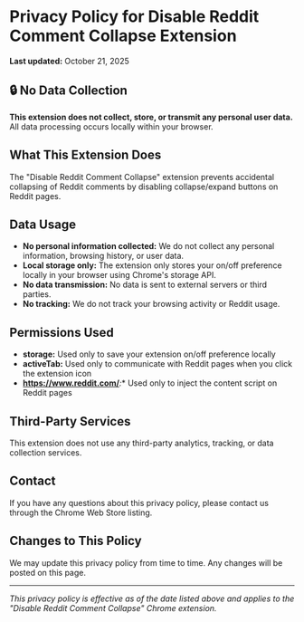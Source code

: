 # Privacy Policy for Disable Reddit Comment Collapse Extension

**Last updated:** October 21, 2025

## 🔒 No Data Collection

**This extension does not collect, store, or transmit any personal user data.** All data processing occurs locally within your browser.

## What This Extension Does

The "Disable Reddit Comment Collapse" extension prevents accidental collapsing of Reddit comments by disabling collapse/expand buttons on Reddit pages.

## Data Usage

- **No personal information collected:** We do not collect any personal information, browsing history, or user data.
- **Local storage only:** The extension only stores your on/off preference locally in your browser using Chrome's storage API.
- **No data transmission:** No data is sent to external servers or third parties.
- **No tracking:** We do not track your browsing activity or Reddit usage.

## Permissions Used

- **storage:** Used only to save your extension on/off preference locally
- **activeTab:** Used only to communicate with Reddit pages when you click the extension icon
- **https://www.reddit.com/***:** Used only to inject the content script on Reddit pages

## Third-Party Services

This extension does not use any third-party analytics, tracking, or data collection services.

## Contact

If you have any questions about this privacy policy, please contact us through the Chrome Web Store listing.

## Changes to This Policy

We may update this privacy policy from time to time. Any changes will be posted on this page.

---

*This privacy policy is effective as of the date listed above and applies to the "Disable Reddit Comment Collapse" Chrome extension.*
